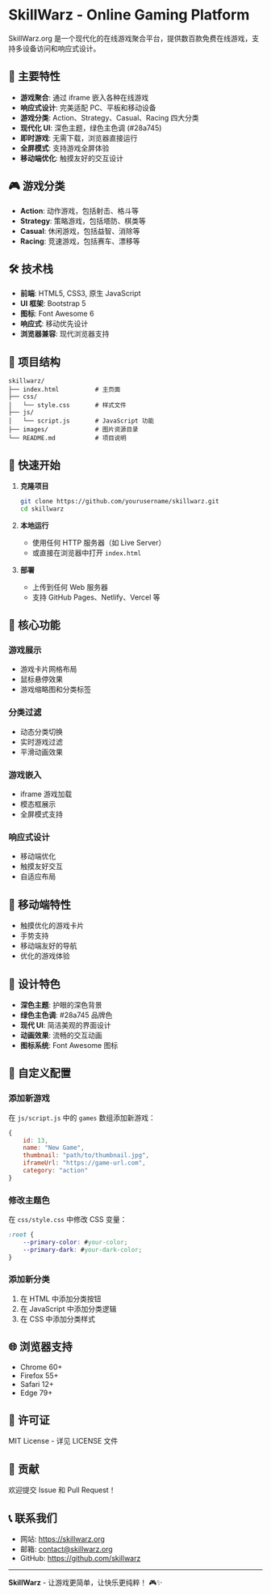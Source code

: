 # SkillWarz - Online Gaming Platform

SkillWarz.org 是一个现代化的在线游戏聚合平台，提供数百款免费在线游戏，支持多设备访问和响应式设计。

## 🌟 主要特性

- **游戏聚合**: 通过 iframe 嵌入各种在线游戏
- **响应式设计**: 完美适配 PC、平板和移动设备
- **游戏分类**: Action、Strategy、Casual、Racing 四大分类
- **现代化 UI**: 深色主题，绿色主色调 (#28a745)
- **即时游戏**: 无需下载，浏览器直接运行
- **全屏模式**: 支持游戏全屏体验
- **移动端优化**: 触摸友好的交互设计

## 🎮 游戏分类

- **Action**: 动作游戏，包括射击、格斗等
- **Strategy**: 策略游戏，包括塔防、棋类等
- **Casual**: 休闲游戏，包括益智、消除等
- **Racing**: 竞速游戏，包括赛车、漂移等

## 🛠️ 技术栈

- **前端**: HTML5, CSS3, 原生 JavaScript
- **UI 框架**: Bootstrap 5
- **图标**: Font Awesome 6
- **响应式**: 移动优先设计
- **浏览器兼容**: 现代浏览器支持

## 📁 项目结构

```
skillwarz/
├── index.html          # 主页面
├── css/
│   └── style.css       # 样式文件
├── js/
│   └── script.js       # JavaScript 功能
├── images/             # 图片资源目录
└── README.md           # 项目说明
```

## 🚀 快速开始

1. **克隆项目**
   ```bash
   git clone https://github.com/yourusername/skillwarz.git
   cd skillwarz
   ```

2. **本地运行**
   - 使用任何 HTTP 服务器（如 Live Server）
   - 或直接在浏览器中打开 `index.html`

3. **部署**
   - 上传到任何 Web 服务器
   - 支持 GitHub Pages、Netlify、Vercel 等

## 🎯 核心功能

### 游戏展示
- 游戏卡片网格布局
- 鼠标悬停效果
- 游戏缩略图和分类标签

### 分类过滤
- 动态分类切换
- 实时游戏过滤
- 平滑动画效果

### 游戏嵌入
- iframe 游戏加载
- 模态框展示
- 全屏模式支持

### 响应式设计
- 移动端优化
- 触摸友好交互
- 自适应布局

## 📱 移动端特性

- 触摸优化的游戏卡片
- 手势支持
- 移动端友好的导航
- 优化的游戏体验

## 🎨 设计特色

- **深色主题**: 护眼的深色背景
- **绿色主色调**: #28a745 品牌色
- **现代 UI**: 简洁美观的界面设计
- **动画效果**: 流畅的交互动画
- **图标系统**: Font Awesome 图标

## 🔧 自定义配置

### 添加新游戏
在 `js/script.js` 中的 `games` 数组添加新游戏：

```javascript
{
    id: 13,
    name: "New Game",
    thumbnail: "path/to/thumbnail.jpg",
    iframeUrl: "https://game-url.com",
    category: "action"
}
```

### 修改主题色
在 `css/style.css` 中修改 CSS 变量：

```css
:root {
    --primary-color: #your-color;
    --primary-dark: #your-dark-color;
}
```

### 添加新分类
1. 在 HTML 中添加分类按钮
2. 在 JavaScript 中添加分类逻辑
3. 在 CSS 中添加分类样式

## 🌐 浏览器支持

- Chrome 60+
- Firefox 55+
- Safari 12+
- Edge 79+

## 📄 许可证

MIT License - 详见 LICENSE 文件

## 🤝 贡献

欢迎提交 Issue 和 Pull Request！

## 📞 联系我们

- 网站: https://skillwarz.org
- 邮箱: contact@skillwarz.org
- GitHub: https://github.com/skillwarz

---

**SkillWarz** - 让游戏更简单，让快乐更纯粹！ 🎮✨
